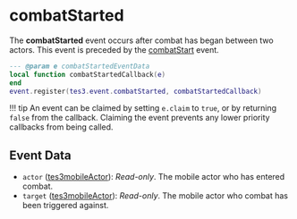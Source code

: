 # combatStarted
<div class="search_terms" style="display: none">combatstarted</div>

<!---
	This file is autogenerated. Do not edit this file manually. Your changes will be ignored.
	More information: https://github.com/MWSE/MWSE/tree/master/docs
-->

The **combatStarted** event occurs after combat has began between two actors. This event is preceded by the [combatStart](https://mwse.github.io/MWSE/events/combatStart) event.

```lua
--- @param e combatStartedEventData
local function combatStartedCallback(e)
end
event.register(tes3.event.combatStarted, combatStartedCallback)
```

!!! tip
	An event can be claimed by setting `e.claim` to `true`, or by returning `false` from the callback. Claiming the event prevents any lower priority callbacks from being called.

## Event Data

* `actor` ([tes3mobileActor](../../types/tes3mobileActor)): *Read-only*. The mobile actor who has entered combat.
* `target` ([tes3mobileActor](../../types/tes3mobileActor)): *Read-only*. The mobile actor who combat has been triggered against.

